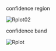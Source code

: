 confidence region

![Rplot02](https://github.com/user-attachments/assets/0395f1db-9b94-441d-8d0b-d0021d236ce7)

confidence band

![Rplot](https://github.com/user-attachments/assets/7075b4b8-0860-4ad7-9f04-10b2f50d9cba)
